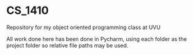 # CS_1410
Repository for my object oriented programming class at UVU

All work done here has been done in Pycharm, using each folder as the project folder so relative file paths may be used.

